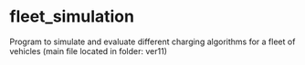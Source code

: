 # fleet_simulation 

Program to simulate and evaluate different charging algorithms for a fleet of vehicles (main file located in folder: ver11)
